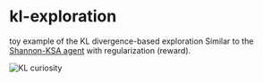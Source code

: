 # kl-exploration
toy example of the KL divergence-based exploration
Similar to the [Shannon-KSA agent](https://www.sciencedirect.com/science/article/pii/S0304397513007160) with regularization (reward). 

![KL curiosity](https://user-images.githubusercontent.com/1684732/89097045-4d54e600-d416-11ea-806d-361d5feb063c.png)
